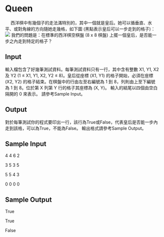# Queen
　
西洋棋中有幾個子的走法滿特別的，其中一個就是皇后。她可以循垂直、水平、或對角線的方向隨她走幾格，如下圖 (黑點表示皇后可以一步走到的格子)：
![](https://i.imgur.com/pttZOj2.png)
我們的問題是：在標準的西洋棋空棋盤 (8 x 8 棋盤) 上擺一個皇后，是否能一步之內走到特定的格子？
## Input
輸入檔包含了好幾筆測試資料。每筆測試資料只有一行，其中含有整數 X1, Y1, X2 及 Y2 (1 ≤ X1, Y1, X2, Y2 ≤ 8)。皇后從座標 (X1, Y1) 的格子開始，必須在座標 (X2, Y2) 的格子結束。在棋盤中的行由左至右編號為 1 到 8，列則由上至下編號為 1 到 8。位於第 X 列第 Y 行的格子其座標為 (X, Y)。
輸入的結尾以四個由空白隔開的 0 來表示。
請參考Sample Input。
## Output
對於每筆測試你的程式要印出一行，該行為True或False，代表皇后是否能一步內走到該格，可以為True，不能為False。
輸出格式請參考Sample Output。
## Sample Input
4 4 6 2

3 5 3 5

5 5 4 3

0 0 0 0
## Sample Output
True

True

False


